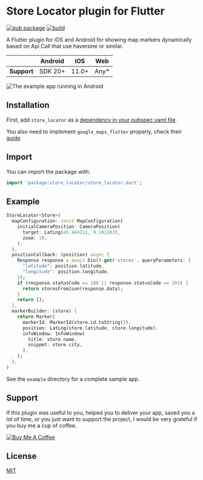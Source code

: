 # Store Locator plugin for Flutter

[![pub package](https://img.shields.io/pub/v/store_locator.svg)](https://pub.dev/packages/store_locator) [![build](https://img.shields.io/badge/build-passing-brightgreen)](https://pub.dev/packages/store_locator)

A Flutter plugin for iOS and Android for showing map markers dynamically based on Api Call that use haversine or similar.

|             | Android | iOS   | Web   |
|-------------|---------|-------|-------|
| **Support** | SDK 20+ | 11.0+ | Any\* |

![The example app running in Android](https://github.com/lucaantonelli/flutter_store_locator/blob/master/resources/demo.gif?raw=true)

## Installation

First, add `store_locator` as a [dependency in your pubspec.yaml file](https://flutter.dev/using-packages/).

You also need to implement `google_maps_flutter` properly, check their [guide](https://pub.dev/packages/google_maps_flutter)

## Import

You can import the package with:

```dart
import 'package:store_locator/store_locator.dart';
```

## Example

```dart
StoreLocator<Store>(
  mapConfiguration: const MapConfiguration(
    initialCameraPosition: CameraPosition(
      target: LatLng(45.464211, 9.191383),
      zoom: 10,
    ),
  ),
  positionCallback: (position) async {
    Response response = await Dio().get('stores', queryParameters: {
      "latitude": position.latitude,
      "longitude": position.longitude,
    });
    if (response.statusCode == 200 || response.statusCode == 201) {
      return storesFromJson(response.data);
    }
    return [];
  },
  markerBuilder: (store) {
    return Marker(
      markerId: MarkerId(store.id.toString()),
      position: LatLng(store.latitude, store.longitude),
      infoWindow: InfoWindow(
        title: store.name,
        snippet: store.city,
      ),
    );
  },
)
```

See the `example` directory for a complete sample app.

## Support

If this plugin was useful to you, helped you to deliver your app, saved you a lot of time, or you just want to support the project, I would be very grateful if you buy me a cup of coffee.

[![Buy Me A Coffee](https://www.buymeacoffee.com/assets/img/custom_images/yellow_img.png)](https://www.buymeacoffee.com/lucaantonelli)

## License

[MIT](https://github.com/lucaantonelli/flutter_store_locator/blob/master/LICENSE)
